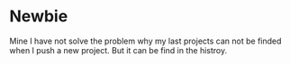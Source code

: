 # Newbie
Mine
I have not solve the problem why my last projects can not be finded when I push a new project.
But it can be find in the histroy.
